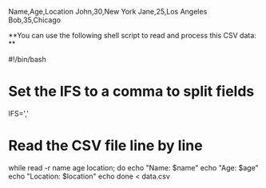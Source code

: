 Name,Age,Location
John,30,New York
Jane,25,Los Angeles
Bob,35,Chicago

**You can use the following shell script to read and process this CSV data:
**

#!/bin/bash

# Set the IFS to a comma to split fields
IFS=','

# Read the CSV file line by line
while read -r name age location; do
    echo "Name: $name"
    echo "Age: $age"
    echo "Location: $location"
    echo
done < data.csv
